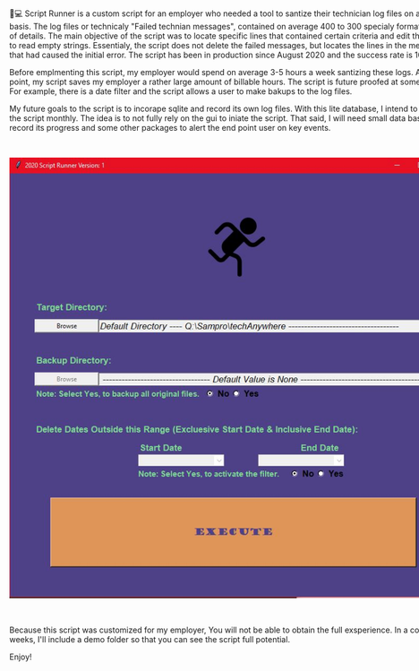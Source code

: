 
 <div style="width:800px; margin:0 auto;">
  
  <div>
  
 :running::computer: Script Runner is a custom script for an employer who needed a tool to santize their technician log files on a monthly basis. The log files or technicaly  "Failed technian messages", contained on average 400 to 300 specialy formated lines of details. The main objective of the script was to locate specific lines that contained certain criteria and edit those lines to read empty strings. Essentialy, the script does not delete the failed messages, but locates the lines in the message that had caused the initial error. The script has been in production since August 2020 and the success rate is 100%. 
  
Before emplmenting this script, my employer would spend on average 3-5 hours a week santizing these logs. At which point, my script saves my employer a rather large amount of billable hours. The script is future proofed at some extent. For example, there is a date filter and the script allows a user to make bakups to the log files. 

My future goals to the script is to incorape sqlite and record its own log files. With this lite database, I intend to automate the script monthly. The idea is to not fully rely on the gui to iniate the script. That said, I will need small data base to record its progress and some other packages to alert the end point user on key events.

<div>
  <br>
 
![alt text](https://github.com/eEqualsMxC/Script-Runner/blob/media/scriptRunnerDemo.JPG?raw=true)

<br>

Because this script was customized for my employer, You will not be able to obtain the full exsperience. In a couple weeks, I'll include a demo folder so that you can see the script full potential.

Enjoy!


</div>

